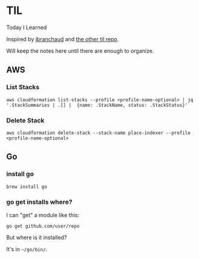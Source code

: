 # TIL

Today I Learned

Inspired by [jbranchaud](https://github.com/jbranchaud/til/) and [the other til repo](/).

Will keep the notes here until there are enough to organize.

## AWS

### List Stacks

```
aws cloudformation list-stacks --profile <profile-name-optional> | jq '.StackSummaries | .[] |  {name: .StackName, status: .StackStatus}'
```

### Delete Stack

```
aws cloudformation delete-stack --stack-name place-indexer --profile <profile-name-optional>
```

## Go

### install go

```
brew install go
```

### go get installs where?

I can "get" a module like this:

```
go get github.com/user/repo
```

But where is it installed?

It's in `~/go/bin/`.
